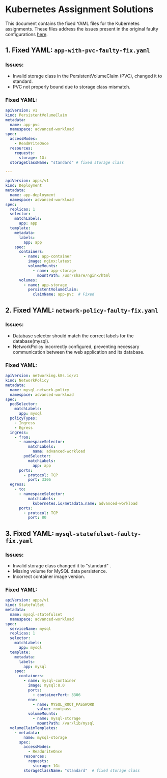 # Kubernetes Assignment Solutions

This document contains the fixed YAML files for the Kubernetes assignments. These files address the issues present in the original faulty configurations [here](https://github.com/infracloudio/citadel-internal/blob/master/modules/kubernetes/intermediate/assignments/README.md).

## 1. Fixed YAML: `app-with-pvc-faulty-fix.yaml`

### Issues:
- Invalid storage class in the PersistentVolumeClaim (PVC), changed it to standard.
- PVC not properly bound due to storage class mismatch.

### Fixed YAML:

```yaml
apiVersion: v1
kind: PersistentVolumeClaim
metadata:
  name: app-pvc
  namespace: advanced-workload
spec:
  accessModes:
    - ReadWriteOnce
  resources:
    requests:
      storage: 1Gi
  storageClassName: "standard" # fixed storage class

---

apiVersion: apps/v1
kind: Deployment
metadata:
  name: app-deployment
  namespace: advanced-workload
spec:
  replicas: 1
  selector:
    matchLabels:
      app: app
  template:
    metadata:
      labels:
        app: app
    spec:
      containers:
        - name: app-container
          image: nginx:latest
          volumeMounts:
            - name: app-storage
              mountPath: /usr/share/nginx/html
      volumes:
        - name: app-storage
          persistentVolumeClaim:
            claimName: app-pvc  # Fixed
```

## 2. Fixed YAML: `network-policy-faulty-fix.yaml`

### Issues:
- Database selector should match the correct labels for the database(mysql).
- NetworkPolicy incorrectly configured, preventing necessary communication between the web application and its database.

### Fixed YAML:

```yaml
apiVersion: networking.k8s.io/v1
kind: NetworkPolicy
metadata:
  name: mysql-network-policy
  namespace: advanced-workload
spec:
  podSelector:
    matchLabels:
      app: mysql
  policyTypes:
    - Ingress
    - Egress
  ingress:
    - from:
      - namespaceSelector:
          matchLabels:
            name: advanced-workload
        podSelector:
          matchLabels:
            app: app
      ports:
        - protocol: TCP
          port: 3306
  egress:
    - to:
      - namespaceSelector:
          matchLabels:
            kubernetes.io/metadata.name: advanced-workload
      ports:
        - protocol: TCP
          port: 80
```

## 3. Fixed YAML: `mysql-statefulset-faulty-fix.yaml`

### Issues:
- Invalid storage class changed it to "standard" .
- Missing volume for MySQL data persistence.
- Incorrect container image version.

### Fixed YAML:

```yaml
apiVersion: apps/v1
kind: StatefulSet
metadata:
  name: mysql-statefulset
  namespace: advanced-workload
spec:
  serviceName: mysql
  replicas: 1
  selector:
    matchLabels:
      app: mysql
  template:
    metadata:
      labels:
        app: mysql
    spec:
      containers:
        - name: mysql-container
          image: mysql:8.0
          ports:
            - containerPort: 3306
          env:
            - name: MYSQL_ROOT_PASSWORD
              value: rootpass
          volumeMounts:
            - name: mysql-storage
              mountPath: /var/lib/mysql
  volumeClaimTemplates:
    - metadata:
        name: mysql-storage
      spec:
        accessModes:
          - ReadWriteOnce
        resources:
          requests:
            storage: 1Gi
        storageClassName: "standard"  # fixed storage class
```
